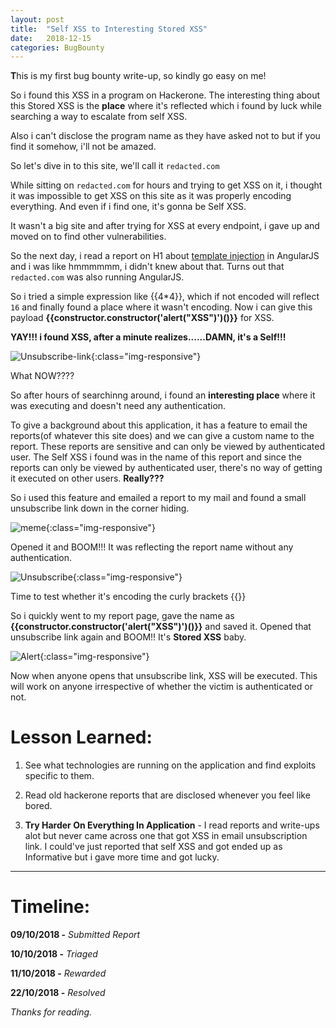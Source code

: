 ```yaml
---
layout: post
title:  "Self XSS to Interesting Stored XSS"
date:   2018-12-15
categories: BugBounty
---
```


**T**his is my first bug bounty write-up, so kindly go easy on me!

So i found this XSS in a program on Hackerone. The interesting thing about this Stored XSS is the **place** where it's reflected which i found by luck while searching a way to escalate from self XSS.

Also i can't disclose the program name as they have asked not to but if you find it somehow, i'll not be amazed.

So let's dive in to this site, we'll call it `redacted.com`

While sitting on `redacted.com` for hours and trying to get XSS on it, i thought it was impossible to get XSS on this site as it was properly encoding everything. And even if i find one, it's gonna be Self XSS. 

It wasn't a big site and after trying for XSS at every endpoint, i gave up and moved on to find other vulnerabilities.

So the next day, i read a report on H1 about [template injection](https://hackerone.com/reports/250837) in AngularJS and i was like hmmmmmm, i didn't knew about that. Turns out that `redacted.com` was also running AngularJS. 

So i tried a simple expression like \{\{4\*4\}\}, which if not encoded will reflect `16` and finally found a place where it wasn't encoding. Now i can give this payload **\{\{constructor.constructor('alert("XSS")')()\}\}** for XSS.

**YAY!!! i found XSS, after a minute realizes......DAMN, it's a Self!!!**

![Unsubscribe-link]({{site.baseurl}}/assets/bugbounty/self-stored-xss/xss-stored-meme-277x300.png){:class="img-responsive"}

What NOW????

So after hours of searchinng around, i found an **interesting place** where it was executing and doesn't need any authentication.

To give a background about this application, it has a feature to email the reports(of whatever this site does) and we can give a custom name to the report. These reports are sensitive and can only be viewed by authenticated user. The Self XSS i found was in the name of this report and since the reports can only be viewed by authenticated user, there's no way of getting it executed on other users. **Really???** 

So i used this feature and emailed a report to my mail and found a small unsubscribe link down in the corner hiding. 

![meme]({{site.baseurl}}/assets/bugbounty/self-stored-xss/writeup2_1.png){:class="img-responsive"}

Opened it and BOOM!!! It was reflecting the report name without any authentication.

![Unsubscribe]({{site.baseurl}}/assets/bugbounty/self-stored-xss/writeup2_2.png){:class="img-responsive"}

Time to test whether it's encoding the curly brackets \{\{\}\}

So i quickly went to my report page, gave the name as **\{\{constructor.constructor('alert("XSS")')()\}\}**	 and saved it. Opened that unsubscribe link again and BOOM!! It's **Stored XSS** baby.

![Alert]({{site.baseurl}}/assets/bugbounty/self-stored-xss/writeup2_3.png){:class="img-responsive"}

Now when anyone opens that unsubscribe link, XSS will be executed. This will work on anyone irrespective of whether the victim is authenticated or not.


Lesson Learned:
==

1) See what technologies are running on the application and find exploits specific to them.

2) Read old hackerone reports that are disclosed whenever you feel like bored.

3) **Try Harder On Everything In Application** - I read reports and write-ups alot but never came across one that got XSS in email unsubscription link. I could've just reported that self XSS and got ended up as Informative but i gave more time and got lucky.

---

  

Timeline:
==

**09/10/2018 -** *Submitted Report*

**10/10/2018 -** *Triaged*

**11/10/2018 -** *Rewarded*

**22/10/2018 -** *Resolved*

*Thanks for reading.*
